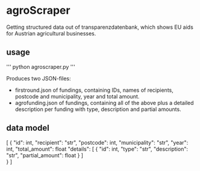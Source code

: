 # agroScraper
Getting structured data out of transparenzdatenbank, which shows EU aids for Austrian agricultural businesses.

## usage

'''
python agroscraper.py
'''

Produces two JSON-files:
* firstround.json of fundings, containing IDs, names of recipients, postcode and municipality, year and total amount.
* agrofunding.json of fundings, containing all of the above plus a detailed description per funding with type, description and partial amounts.




## data model


[
	{
		"id": int,
		"recipient": "str",
		"postcode": int,
		"municipality": "str",
		"year": int,
		"total_amount": float
		"details": [
			{
				"id": int,
				"type": "str",
				"description": "str",
				"partial_amount": float
			}
		]	
	}
]
